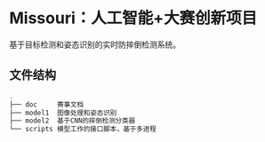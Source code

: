 # Missouri：人工智能+大赛创新项目

基于目标检测和姿态识别的实时防摔倒检测系统。

## 文件结构

```bash
.
├── doc     赛事文档
├── model1  图像处理和姿态识别
├── model2  基于CNN的摔倒检测分类器
└── scripts 模型工作的接口脚本，基于多进程
```
